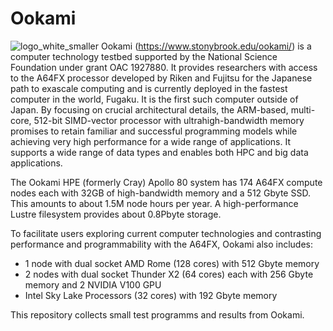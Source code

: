 # Ookami 
![logo_white_smaller](https://user-images.githubusercontent.com/85240409/120504312-074c1400-c392-11eb-87c5-ad8ae837137e.png)
Ookami (https://www.stonybrook.edu/ookami/) is a computer technology testbed supported by the National Science Foundation under grant OAC 1927880. It provides researchers with access to the A64FX processor developed by Riken and Fujitsu for the Japanese path to exascale computing and is currently deployed in the fastest computer in the world, Fugaku. It is the first such computer outside of Japan. By focusing on crucial architectural details, the ARM-based, multi-core, 512-bit SIMD-vector processor with ultrahigh-bandwidth memory promises to retain familiar and successful programming models while achieving very high performance for a wide range of applications. It supports a wide range of data types and enables both HPC and big data applications.

The Ookami HPE (formerly Cray) Apollo 80 system has 174 A64FX compute nodes each with 32GB of high-bandwidth memory and a 512 Gbyte SSD. This amounts to about 1.5M node hours per year. A high-performance Lustre filesystem provides about 0.8Pbyte storage.

To facilitate users exploring current computer technologies and contrasting performance and programmability with the A64FX, Ookami also includes:

- 1 node with dual socket AMD Rome (128 cores) with 512 Gbyte memory
- 2 nodes with dual socket Thunder X2 (64 cores) each with 256 Gbyte memory and 2 NVIDIA V100 GPU
- Intel Sky Lake Processors (32 cores) with 192 Gbyte memory

This repository collects small test programms and results from Ookami.
